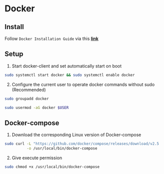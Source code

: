 # Docker

## Install
Follow `Docker Installation Guide` via this **[link](https://docs.docker.com/engine/install/ubuntu/)**

## Setup
1. Start docker-client and set automatically start on boot
```bash
sudo systemctl start docker && sudo systemctl enable docker
```

2. Configure the current user to operate docker commands without sudo (Recommended)
```bash
sudo groupadd docker
```
```bash
sudo usermod -aG docker $USER
```

## Docker-compose
1. Download the corresponding Linux version of Docker-compose
```bash
sudo curl -L "https://github.com/docker/compose/releases/download/v2.5.1/docker-compose-$(uname -s)-$(uname -m)" \
          -o /usr/local/bin/docker-compose
```

2. Give execute permission
```bash
sudo chmod +x /usr/local/bin/docker-compose
```

